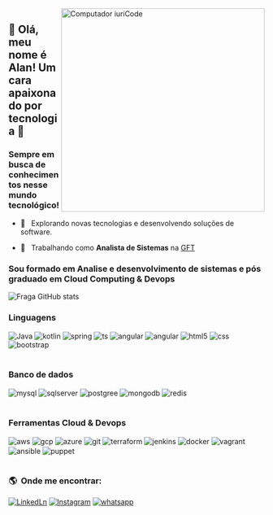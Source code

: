 
<img src="https://raw.githubusercontent.com/MicaelliMedeiros/micaellimedeiros/master/image/computer-illustration.png" min-width="400px" max-width="400px" width="400px" align="right" alt="Computador iuriCode">

## 💜 Olá, meu nome é <strong>Alan!</strong> Um cara apaixonado por tecnologia 👋   
### Sempre em busca de conhecimentos nesse mundo tecnológico! 

- 🤔 &nbsp; Explorando novas tecnologias e desenvolvendo soluções de software.

- 💼 &nbsp; Trabalhando como **Analista de Sistemas** na <a href="https://www.linkedin.com/company/gft-group/?originalSubdomain=br">GFT</a>




### Sou formado em <b>Analise e desenvolvimento de sistemas</b> e pós graduado em <b>Cloud Computing & Devops</b>

![Fraga GitHub stats](https://github-readme-stats.vercel.app/api?username=AllanMakau&show_icons=true&theme=merko&count_private=true)



###  Linguagens 

<div style="display: inline_block">

  <img align="center" alt="Java" src="https://img.shields.io/badge/Java-ED8B00?style=for-the-badge&logo=openjdk&logoColor=white"/>
  <img align="center" alt="kotlin" src="https://img.shields.io/badge/Kotlin-0095D5?&style=for-the-badge&logo=kotlin&logoColor=white"/>
  <img align="center" alt="spring" src="[https://img.shields.io/badge/Kotlin-0095D5?&style=for-the-badge&logo=kotlin&logoColor=white](https://img.shields.io/badge/Spring-6DB33F?style=for-the-badge&logo=spring&logoColor=white)"/> 
  <img align="center" alt="ts" src="https://img.shields.io/badge/TypeScript-007ACC?style=for-the-badge&logo=typescript&logoColor=white" />
  <img align="center" alt="angular" src="https://img.shields.io/badge/Angular-DD0031?style=for-the-badge&logo=angular&logoColor=white"/>
  <img align="center" alt="angular" src="https://img.shields.io/badge/Material--UI-0081CB?style=for-the-badge&logo=material-ui&logoColor=white"/>
  <img align="center" alt="html5" src="https://img.shields.io/badge/HTML5-E34F26?style=for-the-badge&logo=html5&logoColor=white" />
  <img align="center" alt="css" src="https://img.shields.io/badge/CSS3-1572B6?style=for-the-badge&logo=css3&logoColor=white" />
  <img align="center" alt="bootstrap" src="https://img.shields.io/badge/Bootstrap-563D7C?style=for-the-badge&logo=bootstrap&logoColor=white" />

</div><br/>

###  Banco de dados 

<div style="display: inline_block">

  <img align="center" alt="mysql" src="https://img.shields.io/badge/MySQL-00000F?style=for-the-badge&logo=mysql&logoColor=white"/>
  <img align="center" alt="sqlserver" src="https://img.shields.io/badge/Microsoft_SQL_Server-CC2927?style=for-the-badge&logo=microsoft-sql-server&logoColor=white"/>
  <img align="center" alt="postgree" src="https://img.shields.io/badge/PostgreSQL-316192?style=for-the-badge&logo=postgresql&logoColor=white" />
  <img align="center" alt="mongodb" src="https://img.shields.io/badge/MongoDB-4EA94B?style=for-the-badge&logo=mongodb&logoColor=white"/>
  <img align="center" alt="redis" src="https://img.shields.io/badge/Redis-D9281A?style=for-the-badge&logo=redis&logoColor=white"/>

  


</div><br/>

###  Ferramentas Cloud & Devops

<div style="display: inline_block">

  <img align="center" alt="aws" src="https://img.shields.io/badge/Amazon_AWS-232F3E?style=for-the-badge&logo=amazon-aws&logoColor=white"/>
  <img align="center" alt="gcp" src="https://img.shields.io/badge/Google_Cloud-4285F4?style=for-the-badge&logo=google-cloud&logoColor=white"/>
  <img align="center" alt="azure" src="https://img.shields.io/badge/Terraform-7B42BC?style=for-the-badge&logo=terraform&logoColor=white" />
  <img align="center" alt="git" src="https://img.shields.io/badge/Git-E34F26?style=for-the-badge&logo=git&logoColor=white" />
  <img align="center" alt="terraform" src="https://img.shields.io/badge/Microsoft_Azure-0089D6?style=for-the-badge&logo=microsoft-azure&logoColor=white" />
  <img align="center" alt="jenkins" src="https://img.shields.io/badge/Jenkins-D24939?style=for-the-badge&logo=Jenkins&logoColor=white" />
  <img align="center" alt="docker" src="https://img.shields.io/badge/Docker-2496ED?style=for-the-badge&logo=docker&logoColor=white" />
  <img align="center" alt="vagrant" src="https://img.shields.io/badge/Vagrant-2966CE?style=for-the-badge&logo=vagrant&logoColor=white" />
  <img align="center" alt="ansible" src="https://img.shields.io/badge/Ansible-000000?style=for-the-badge&logo=Ansible&logoColor=white" />
  <img align="center" alt="puppet" src="https://img.shields.io/badge/Puppet-FFAD19?style=for-the-badge&logo=puppet&logoColor=black" />

</div><br/>

<h3> 🌎 &nbsp;Onde me encontrar: </h3> 

[![LinkedLn](https://img.shields.io/badge/LinkedIn-0077B5?style=for-the-badge&logo=linkedin&logoColor=white)](https://www.linkedin.com/in/alan-lima-dev/)
[![Instagram](https://img.shields.io/badge/Instagram-E4405F?style=for-the-badge&logo=instagram&logoColor=white)](https://instagram.com/allan.makau)
[![whatsapp](https://img.shields.io/badge/WhatsApp-25D366?style=for-the-badge&logo=whatsapp&logoColor=white)](https://wa.me/5571991637645)


